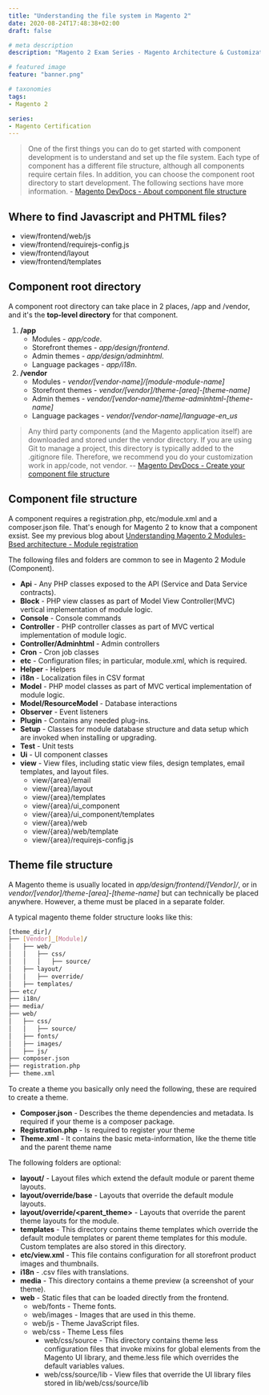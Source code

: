 ```yaml
---
title: "Understanding the file system in Magento 2"
date: 2020-08-24T17:48:38+02:00
draft: false

# meta description
description: "Magento 2 Exam Series - Magento Architecture & Customization Techniques: Determine how to locate different types of files in Magento."

# featured image
feature: "banner.png"

# taxonomies
tags:
- Magento 2

series:
- Magento Certification
---
```


> One of the first things you can do to get started with component development is to understand and set up the file system. Each type of component has a different file structure, although all components require certain files. In addition, you can choose the component root directory to start development. The following sections have more information. - [Magento DevDocs - About component file structure]()

## Where to find Javascript and PHTML files?

- view/frontend/web/js
- view/frontend/requirejs-config.js
- view/frontend/layout
- view/frontend/templates

## Component root directory
A component root directory can take place in 2 places, /app and /vendor, and it's the __top-level directory__ for that component.

1. __/app__
	- Modules - _app/code_.
    - Storefront themes - _app/design/frontend_.
    - Admin themes - _app/design/adminhtml_.
    - Language packages - _app/i18n_.
2. __/vendor__
	- Modules - _vendor/[vendor-name]/[module-module-name]_
	- Storefront themes - _vendor/[vendor]/theme-[area]-[theme-name]_
	- Admin themes - _vendor/[vendor-name]/theme-adminhtml-[theme-name]_
	- Language packages - _vendor/[vendor-name]/language-en_us_

> Any third party components (and the Magento application itself) are downloaded and stored under the vendor directory. If you are using Git to manage a project, this directory is typically added to the .gitignore file. Therefore, we recommend you do your customization work in app/code, not vendor.
-- [Magento DevDocs - Create your component file structure]()

## Component file structure
A component requires a registration.php, etc/module.xml and a composer.json file. That's enough for Magento 2 to know that a component exsist. See my previous blog about [Understanding Magento 2 Modules-Bsed architecture - Module registration](http://localhost:1313/posts/understanding-magento-2-module-based-architecture/#module-registration)

The following files and folders are common to see in Magento 2 Module (Component).

- __Api__ - Any PHP classes exposed to the API (Service and Data Service contracts).
- __Block__ - PHP view classes as part of Model View Controller(MVC) vertical implementation of module logic.
- __Console__ - Console commands
- __Controller__ - PHP controller classes as part of MVC vertical implementation of module logic.
- __Controller/Adminhtml__ - Admin controllers
- __Cron__ - Cron job classes
- __etc__ - Configuration files; in particular, module.xml, which is required.
- __Helper__ - Helpers
- __i18n__ - Localization files in CSV format
- __Model__ - PHP model classes as part of MVC vertical implementation of module logic.
- __Model/ResourceModel__ - Database interactions
- __Observer__ - Event listeners
- __Plugin__ - Contains any needed plug-ins.
- __Setup__ - Classes for module database structure and data setup which are invoked when installing or upgrading.
- __Test__ - Unit tests
- __Ui__ - UI component classes
- __view__ - View files, including static view files, design templates, email templates, and layout files.
	- view/{area}/email
	- view/{area}/layout
	- view/{area}/templates
	- view/{area}/ui_component
	- view/{area}/ui_component/templates
	- view/{area}/web
	- view/{area}/web/template
	- view/{area}/requirejs-config.js

## Theme file structure
A Magento theme is usually located in _app/design/frontend/[Vendor]/_, or in _vendor/[vendor]/theme-[area]-[theme-name]_ but can technically be placed anywhere. However, a theme must be placed in a separate folder.

A typical magento theme folder structure looks like this:

```bash
[theme_dir]/
├── [Vendor]_[Module]/
│   ├── web/
│   │   ├── css/
│   │   │   ├── source/
│   ├── layout/
│   │   ├── override/
│   ├── templates/
├── etc/
├── i18n/
├── media/
├── web/
│   ├── css/
│   │   ├── source/
│   ├── fonts/
│   ├── images/
│   ├── js/
├── composer.json
├── registration.php
├── theme.xml
```

To create a theme you basically only need the following, these are required to create a theme.
 - __Composer.json__ - Describes the theme dependencies and metadata. Is required if your theme is a composer package.
 - __Registration.php__ - Is required to register your theme
 - __Theme.xml__ - It contains the basic meta-information, like the theme title and the parent theme name

The following folders are optional:

 - __layout/__ - Layout files which extend the default module or parent theme layouts. 
 - __layout/override/base__ - Layouts that override the default module layouts. 
 - __layout/override/<parent_theme>__ - Layouts that override the parent theme layouts for the module.
 - __templates__ - This directory contains theme templates which override the default module templates or parent theme templates for this module. Custom templates are also stored in this directory. 
 - __etc/view.xml__ - This file contains configuration for all storefront product images and thumbnails. 
 - __i18n__ - .csv files with translations.
 - __media__ - This directory contains a theme preview (a screenshot of your theme). 
- __web__ - Static files that can be loaded directly from the frontend.
	- web/fonts - Theme fonts. 
	- web/images - Images that are used in this theme. 
	- web/js - Theme JavaScript files.
	- web/css - Theme Less files
		- web/css/source - This directory contains theme less configuration files that invoke mixins for global elements from the Magento UI library, and theme.less file which overrides the default variables values. 
		- web/css/source/lib - View files that override the UI library files stored in lib/web/css/source/lib

<!-- ### What are the naming conventions, and how are namespaces established?

### How can you identify the files responsible for some functionality? -->